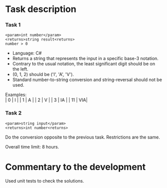 # Task description
### Task 1
```
<param>int number</param>
<returns>string result<returns>
number > 0
``` 
* Language: C#  
* Returns a string that represents the input in a specific base-3 notation.  
* Contrary to the usual notation, the least significant digit should be on the left.  
* (0, 1, 2) should be ('I', 'A', 'V').
* Standard number-to-string conversion and string-reversal should not be used.

Examples:  
| 0 | I |
| 1 | A |
| 2 | V |
| 3 | IA |
| 11 | VIA|

### Task 2 
```
<param>string input</param>
<returns>int number<returns>
``` 
Do the conversion opposite to the previous task. Restrictions are the same.

Overall time limit: 8 hours.

# Commentary to the development

Used unit tests to check the solutions.